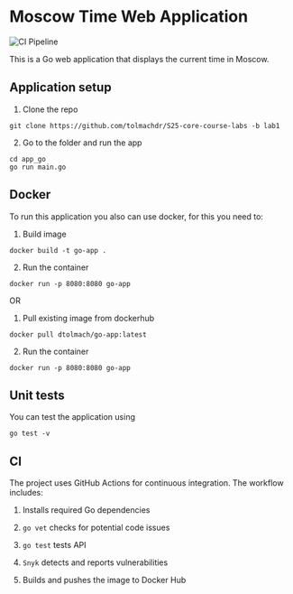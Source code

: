 # Moscow Time Web Application

![CI Pipeline](https://github.com/tolmachdr/S25-core-course-labs/actions/workflows/go_app_ci.yml/badge.svg?branch=lab3)


This is a Go web application that displays the current time in Moscow.

## Application setup

1. Clone the repo
```
git clone https://github.com/tolmachdr/S25-core-course-labs -b lab1
```
2. Go to the folder and run the app
```aiignore
cd app_go
go run main.go
```


## Docker 

To run this application you also can use docker, for this you need to:

1. Build image
```
docker build -t go-app .
```

2. Run the container
```aiignore
docker run -p 8080:8080 go-app
```

OR

1. Pull existing image from dockerhub
```aiignore
docker pull dtolmach/go-app:latest
```
2. Run the container
```aiignore
docker run -p 8080:8080 go-app
```

## Unit tests

You can test the application using
```aiignore
go test -v
```

## CI

The project uses GitHub Actions for continuous integration. The workflow includes:

1. Installs required Go dependencies

2. `go vet` checks for potential code issues

3. `go test` tests API 

4. `Snyk` detects and reports vulnerabilities

5. Builds and pushes the image to Docker Hub



